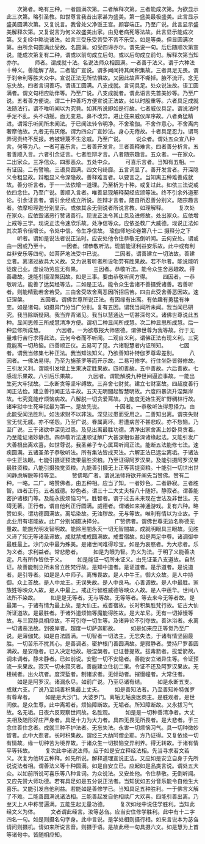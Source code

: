 <!-- { "loadSidebar": true } -->
　　次第者。略有三种。一者圆满次第。二者解释次第。三者能成次第。为欲显示此三次第。略引圣教。如世尊言我昔出家甚为盛美。第一盛美最极盛美。此言显示盛美圆满次第。又复说言。我曾处父净饭王宫。颜容端正。乃至广说。此言显示盛美解释次第。又复说言为何义故盛美出家。由见老病死等法故。此言显示能成次第。又复经中略说诸法。如言三受乐受苦受不苦不乐受。如是等类。但显圆满次第。由所余句圆满此受故。名圆满。如受四谛亦尔。谓先说一句。后后随顺次第宣说。能成次第复有二种。谓或以前句成立后句。或以后句成立前句。解释次第当知亦尔。
　　师者。谓成就十法。名说法师众相圆满。一者善于法义。谓于六种法十种义。善能解了故。二者能广宣说。谓多闻闻持其闻积集故。三者具足无畏。谓于刹帝利等胜大众中。宣说正法无所怯惧故。又因此故声不嘶掉。腋不流汗。念无忘失故。四者言词善巧。谓语工圆满。八支成就。言词具足。处众说法故。语工圆满者。谓文句相应助伴等。乃至广说。八支成就者。谓此语言先首美妙等。乃至广说。五者善方便说。谓二十种善巧方便宣说正法故。如以时殷重等。六者具足成就法随法行。谓不唯听闻以为究竟。如其所说即如是行故。七者威仪具足。谓说法时手足不乱。头不动摇。面无变易。鼻不改异。进止往来威仪庠序故。八者勇猛精进。谓常乐听闻所未闻法。于已闻法转令明净。不舍瑜伽。不舍作意心。不舍离内奢摩他故。九者无有厌倦。谓为四众广宣妙法。身心无倦故。十者具足忍力。谓骂弄诃责终不反报。若被轻蔑不生忿戚。乃至广说。
　　说众者。谓处五众宣八种言。何等为八。一者可喜乐言。二者善开发言。三者善释难言。四者善分析言。五者善顺入言。六者引余证言。七者胜辩才言。八者随宗趣言。五众者。一在家众。二出家众。三净信众。四邪恶众。五处中众。
　　可喜乐言者。当知有五相。一有证因。二有譬喻。三语具圆满。四文句绮靡。五言词显了。善开发言者。开深隐义令粗显故。辩粗显义令深隐故。善释难言者。以要言之。当知离五种难善成就故。善分析言者。于一一法依增一道理。乃至析为十种。或复过此。如依三法说或依四念住。乃至广说。善顺入言者。唯善显现解释契经应颂等法。终不引余外道邪论。引余证言者。谓引余经成立所说。胜辩才言者。随自所忍善分别义。随宗趣言者。依摩呾理迦分别显示。或依其余无倒说者所说言教。如理解释。
　　复次处在家众。应依毁诸恶行赞诸善行。现说正法令其止息及进修故。处出家众。应依增上戒等三学。现说正法令速欣乐故。处净信等众。应依圣教广大威德。现说正法如其次第令倍增长。令处中信。令生净信故。
瑜伽师地论卷第八十二
摄释分之下
　　听者。谓如是说法者说正法时。应安处他令住恭敬无倒听闻。云何安处。谓或由一因或乃至十。
　　一因者。谓恭敬听法。现前能证利益安乐故。此中或有利益非安乐等四句。如菩萨地法受中已说。
　　二因者。谓善建立一切法故。善建立者。离诸过故具大义故。又为说者听者所设劬劳有胜果故。若不尔者。能说能听徒废己业。虚设功劳应无有果。
　　三因者。恭敬听法。能令众生舍恶趣故。得善趣故。速能引摄涅槃因故。如是三事。要由恭敬听闻方得。
　　四因者。一恭敬听法。能善了达契经等法。二如是正法。能令众生舍诸不善摄受诸善。若善听者。则能精勤若舍若受。三由舍受故舍离恶因所招后苦。四由此受舍善恶因故。速证涅槃。
　　五因者。谓佛世尊所说正法。有因缘有出离。有依趣有勇猛有神变。如是诸句。如摄异门分当广分别。复有五因。谓我当闻所未闻。我当闻已研究。我当除断疑网。我当弃背诸见。我当以慧通达一切甚深句义。诸佛世尊说此五种。显闻思修三所成慧清净方便。谓初二种显闻所成慧。次二种显思所成慧。后一种显修所成慧。
　　六因者。一为欲敬报大师恩德。谓佛世尊为我等故。行于无量难行苦行求得此法。云何今者而不听闻。二观自义利。谓佛正法有现义利。三究竟能离一切热恼。四善顺正仪。五易可了见。六诸聪慧者内证所知。
　　七因者。谓我当修集七种正法。我当知法知义。乃欲善知补特伽罗尊卑差别。
　　八因者。一佛法易得。乃至为旃荼罗等而开示故。二易可修学。行住坐卧皆得修故。三引发义利。谓能引发增上生果决定胜果故。四初善故。五中善故。六后善故。七感现乐果故。八引后乐果故。
　　九因者。谓能解脱九种世间逼迫事故。一能出生死大牢狱故。二永断贪等坚牢缚故。三弃舍七财贫。建立七财富故。四超度善行闻正法俭。建立善行闻正法丰故。五灭无明闇起智慧明故。六度四暴流升涅槃岸故。七究竟能疗烦恼病故。八解脱一切贪爱罥故。九能度无始生死旷野稠林行故。诸牢狱中生死牢狱最为第一。是故先说。
　　十因者。一恭敬听法得思择力。由此能受闻法胜利。如法求财不以非法。深见过患而受用之。二善知出离。谓丧失财宝无忧无戚。亦不嗟怨。乃至广说。眷属离坏。若遭病苦不甚悲叹。亦不愁恼。乃至广说。三于诸欲中深见过患。及见出离最胜功德。清净出家舍离上妙卧具贪着。乃至能证诸妙静虑。四恭敬听法速顺证解广大甚深相似甚深诸缘起法。又能引发广大善根出离欢喜。如世尊说。我圣弟子专心属耳听闻正法。能断五法能修七法。速疾圆满。五诸圣弟子恭敬听法。所有集法皆成灭法。六解正法已远尘离垢。于诸法中生正法眼。七能引摄证预流果最胜资粮。乃至证得阿罗汉果。及能引摄阿罗汉果最胜资粮。八能引摄独觉资粮。九能善引摄无上正等菩提资粮。十能引一切世出世间静虑解脱等持等至。
　　赞佛略广者。谓说法师将欲开阐先当赞佛。赞有二种。一略。二广。略赞佛者。由五种相。应当了知。一者妙色。二者静寂。三者胜智。四者正行。五者威德。妙色者。谓三十二大丈夫相八十随好。静寂者。谓善能密护诸根门等。及能永拔烦恼习气。胜智者。谓于过去未来现在世法及非世法。无碍无著。正行者。谓自他利正行圆满。威德者。谓诸如来神通游戏。复有六种。略赞如来。谓功德圆满故。离垢染故。无浊秽故。无与等故。唯利有情以为业故。于此业用有堪能故。此广分别如摄决择分。
　　广赞佛者。谓佛世尊无边名称德无量故。能施光明发智明故。能除黑闇永灭一切无智闇故。成就明眼具三眼故。见胜义谛了知无等诸圣谛故。成就禁戒戒圆满故。戒耆宿故。如是两足中尊。诸调御中最胜最上。沙门众中最为殊美。是诸世间难得珍宝。如是为哀愍者。为大悲者。乐为义者。求利益者。常悲愍者。
　　如是为眼为智。为义为法。于明了义能善决定。凡有所作皆依于义。
　　如是能证一切所未证义。由先证圣八支道故。自然证。故善能制立所未曾立胜梵行故。是知中道者。是证道者。是示道者。是说道者。是引导者。如是是人中师子。离怖畏故。是人中牛王。御大众故。是人中持御。众上首故。是人中龙王。无误失故。是人中良马。心善调故。是人中最胜。家族姓等映众人故。是人中最上。戒正行智胜威德等映众人故。是人中莲华。世间八法所不染故。
　　如是是无等者。无与等故。无等等者。等去来今无等者故。是最第一。于诸有情为最上故。是大仙王。戒耆宿故。长时积集胜梵行故。证古大仙所证道故。是最胜者。于诸外道烦恼等魔能得胜故。是大牟尼。无有一切掉慢等故。与三寂静具相应故。不可引夺一切生等。及诸异论不引夺故。善沐浴者。永离一切诸恶法故。到彼岸者。超度一切萨迦耶故。
　　如是如来应正等觉乃至广说。是薄伽梵。如是白法圆满。一切智者一切法主。无忘失法。于诸有情坚固最胜。一切苦乐不扰其心。是善调者。密护根门善圆满故。是寂静者。受持尸罗善圆满故。是安隐者。已入决定地故。般涅槃者。已证菩提故。拔毒箭者。拔爱箭故。调未调者。静未静者。已如前说。安慰一切不安隐者。善能安立诸异生等。令证预流一来果故。寂灭一切未寂灭者。善能建立住初二果。令证不还及阿罗汉果故。无杻械者。出火坑者。度深堑者。制诸求者。无倾动者。摧慢幢者。大常住者。
　　如是是阿罗汉。诸漏永尽。如前广说。乃至尽诸有结。
　　如是永断五支。成就六支。广说乃至纯善积集最上丈夫。
　　如是善知法者。乃至善知补特伽罗有尊卑者。
　　如是是大沙门。大婆罗门。离垢无垢良医商主。是胜观者。是世间依。是众生尊。此中离垢者。烦恼障断故。无垢者。所知障断故。又永拔习气故。名无垢。日夜六反观察世间故。名胜观。
　　如是是一切种善清净者。大丈夫相及随形好庄严身者。具足十力为大力者。具四无畏无所畏者。是大悲者。于三念住善住念者。成就三种不护法者。无忘失法。永害一切烦恼习气。具一切种微妙智者。此中大悲者。长时积集故。谓经三大劫阿僧企耶。方乃证得。又复依缘一切有情故。缘一切种苦为境界故。于诸众生一切损恼变异利养。得无转故。于诸有情平等转故。
　　复次此中诸说法师。应于如是安立释经法相。先当寻求若文若义。次复为他转五种释。如先所说。解释道理宣说正法。又应如是安立自身于先所说说法者相。谓善法义等十种圆满。如是自安立已。应起如是品类言说。谓处五大众。以如前所说可喜乐等八种言词。为众说法。又安处他。令住恭敬。无倒听闻。又应先赞大师功德。若有具足如是五分说正法者。当知犹如五分音乐能令自他生大喜乐。又能引发自他利益。若能如是善修学已。当知具足五种胜利。一于佛言义解了不难。二能善圆满说诸法相。三能善起发自他相续广大欢喜。四能引善出离。乃至天上人中称誉遍满。五能生起无量功德。
　　复次如经中说住学胜利。当知此经文义为体。
　　文者谓此经言。汝等苾刍。应当安住修学胜利。此中有十二字四名一句。如是则摄名句字身。此中言说。是学处相则摄行相。如来言说本为苾刍请问则摄机。请如来所说言音。则摄于语。是故此经一句具摄六文。如是慧为上首等诸句中。皆随相应知。
